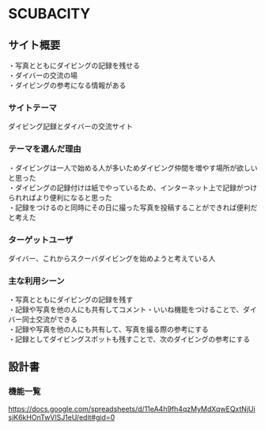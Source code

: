 # SCUBACITY

## サイト概要
・写真とともにダイビングの記録を残せる  
・ダイバーの交流の場  
・ダイビングの参考になる情報がある  


### サイトテーマ
ダイビング記録とダイバーの交流サイト

### テーマを選んだ理由
・ダイビングは一人で始める人が多いためダイビング仲間を増やす場所が欲しいと思った  
・ダイビングの記録付けは紙でやっているため、インターネット上で記録がつけられればより便利になると思った  
・記録をつけるのと同時にその日に撮った写真を投稿することができれば便利だと考えた  

### ターゲットユーザ
ダイバー、これからスクーバダイビングを始めようと考えている人  

### 主な利用シーン
・写真とともにダイビングの記録を残す  
・記録や写真を他の人にも共有してコメント・いいね機能をつけることで、ダイバー同士交流ができる  
・記録や写真を他の人にも共有して、写真を撮る際の参考にする  
・記録としてダイビングスポットも残すことで、次のダイビングの参考にする  

## 設計書

### 機能一覧
<https://docs.google.com/spreadsheets/d/11eA4h9fh4qzMyMdXqwEQxtNjUisjK6kHOnTwVlSJ1eU/edit#gid=0>
